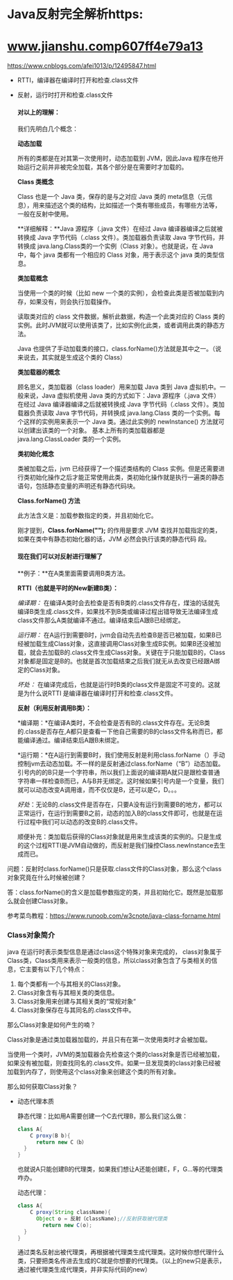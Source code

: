 # Java反射完全解析https:

# www.jianshu.comp607ff4e79a13

https://www.cnblogs.com/afei1013/p/12495847.html



- RTTI，编译器在编译时打开和检查.class文件

- 反射，运行时打开和检查.class文件 

  #### **对以上的理解：**

  我们先明白几个概念：

  **动态加载**

  所有的类都是在对其第一次使用时，动态加载到 JVM，因此Java 程序在他开始运行之前并非被完全加载，其各个部分是在需要时才加载的。

  **Class 类概念**

  Class 也是一个 Java 类，保存的是与之对应 Java 类的 meta信息（元信息），用来描述这个类的结构，比如描述一个类有哪些成员，有哪些方法等，一般在反射中使用。

  **详细解释：**Java 源程序（.java 文件）在经过 Java 编译器编译之后就被转换成 Java 字节代码（.class 文件）。类加载器负责读取 Java 字节代码，并转换成 java.lang.Class类的一个实例（Class 对象）。也就是说，在 Java 中，每个 java 类都有一个相应的 Class 对象，用于表示这个 java 类的类型信息。

  **类加载概念**

  当使用一个类的时候（比如 new 一个类的实例），会检查此类是否被加载到内存，如果没有，则会执行加载操作。

  读取类对应的 class 文件数据，解析此数据，构造一个此类对应的 Class 类的实例。此时JVM就可以使用该类了，比如实例化此类，或者调用此类的静态方法。

  Java 也提供了手动加载类的接口，class.forName()方法就是其中之一。（说来说去，其实就是生成这个类的 Class）

  **类加载器的概念**

  顾名思义，类加载器（class loader）用来加载 Java 类到 Java 虚拟机中。一般来说，Java 虚拟机使用 Java 类的方式如下：Java 源程序（.java 文件）在经过 Java 编译器编译之后就被转换成 Java 字节代码（.class 文件）。类加载器负责读取 Java 字节代码，并转换成 java.lang.Class 类的一个实例。每个这样的实例用来表示一个 Java 类。通过此实例的 newInstance() 方法就可以创建出该类的一个对象。 基本上所有的类加载器都是 java.lang.ClassLoader 类的一个实例。

  **类初始化概念**

  类被加载之后，jvm 已经获得了一个描述类结构的 Class 实例。但是还需要进行类初始化操作之后才能正常使用此类，类初始化操作就是执行一遍类的静态语句，包括静态变量的声明还有静态代码块。

  **Class.forName() 方法**

  此方法含义是：加载参数指定的类，并且初始化它。

  刚才提到，**Class.forName("");** 的作用是要求 JVM 查找并加载指定的类，如果在类中有静态初始化器的话，JVM 必然会执行该类的静态代码 段。

  

  #### 现在我们可以对反射进行理解了

  **例子：**在A类里面需要调用B类方法。

  **RTTI（也就是平时的New新建B类）：**

  *编译期：*   在编译A类时会去检查是否有B类的.class文件存在，煤油的话就先编译B类生成.class文件，如果找不到B类或编译过程出错导致无法编译生成class文件那么A类就编译不通过。编译结束后A跟B已经绑定。

  *运行期：*  在A运行到需要B时，jvm会自动先去检查B是否已被加载，如果B已经被加载生成Class对象，这直接调用Class对象生成B实例。如果B还没被加载，就会去加载B的.class文件生成Class对象。关键在于只能加载B的，Class对象都是固定是B的。也就是首次加载结束之后我们就无从去改变已经跟A绑定的Class对象。

  *坏处：*  在编译完成后，也就是运行时B类的class文件是固定不可变的。这就是为什么说RTTI 是编译器在编译时打开和检查.class文件。

  **反射（利用反射调用B类）：**

  *编译期：*在编译A类时，不会检查是否有B的.class文件存在。无论B类的.class是否存在,A都只是查看一下他自己需要的B的class文件名称而已，都能编译通过。编译结束后A跟B未绑定。

  *运行期：*在A运行到需要B时，我们使用反射是利用class.forName（）手动控制jvm去动态加载。不一样的是反射通过class.forName（“B”）动态加载。引号内的的B只是一个字符串，所以我们上面说的编译期A就只是跟检查普通字符串一样检查B而已，A与B并无绑定。这时候如果引号内是一个变量，我们就可以动态改变A调用谁，而不仅仅是B，还可以是C，D。。。

  *好处*：无论B的.class文件是否存在，只要A没有运行到需要B的地方，都可以正常运行，在运行到需要B之前，动态的加入B的class文件即可，也就是在运行过程中我们可以动态的改变B的.class文件。

  顺便补充：类加载后获得的Class对象就是用来生成该类的实例的。只是生成的这个过程RTTI是JVM自动做的，而反射是我们操控Class.newInstance去生成而已。

  

问题：反射时class.forName()只是获取.class文件的Class对象，那么这个class对象究竟在什么时候被创建？

答：class.forName()的含义是加载参数指定的类，并且初始化它。既然是加载那么就会创建Class对象。

参考菜鸟教程：https://www.runoob.com/w3cnote/java-class-forname.html

### Class对象简介

java 在运行时表示类型信息是通过class这个特殊对象来完成的，
class对象属于Class类，Class类用来表示一般类的信息，所以class对象包含了与类相关的信息，它主要有以下几个特点：

1. 每个类都有一个与其相关的Class对象。
2. Class对象含有与其相关类的类信息。
3. Class对象用来创建与其相关类的“常规对象“
4. Class对象保存在与其同名的.class文件中。

那么Class对象是如何产生的喃？

Class对象是通过类加载器加载的，并且只有在第一次使用类时才会被加载。

当使用一个类时，JVM的类加载器会先检查这个类的class对象是否已经被加载，如果没有被加载，则查找同名的.class文件。如果一旦发现类的class对象已经被加载到内存了，则使用这个class对象来创建这个类的所有对象。

那么如何获取Class对象？



- 动态代理本质

  静态代理：比如用A需要创建一个C去代理B，那么我们这么做： 

  ```java
  class A{ 
      C proxy(B b){
      	return new C（b）
  	}
  }
  ```

  也就说A只能创建B的代理类，如果我们想让A还能创建E，F，G...等的代理类咋办。

  动态代理：

  ```java
  class A{
      C proxy(String className){
      	Object o = 反射（className);//反射获取被代理类
          return new C(o);
  	}
  }
  ```

  通过类名反射出被代理类，再根据被代理类生成代理类。这时候你想代理什么类，只要把类名传进去生成的C就是你想要的代理类。（以上的new只是表示，通过被代理类生成代理类，并非实际代码的new）

  

